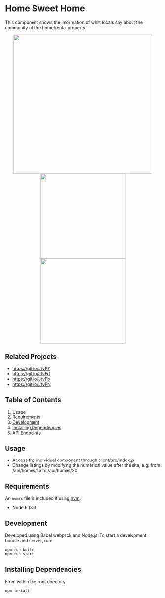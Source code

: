 # Home Sweet Home

This component shows the information of what locals say about the community of the home/rental property.


 
 <div align="center">
  <img src="https://frontendpics.s3.us-east-2.amazonaws.com/Screen+Shot+2021-01-25+at+9.26.02+AM.png" height="450">
</div>
<div align="center">
  <img src="https://frontendpics.s3.us-east-2.amazonaws.com/Screen+Shot+2021-01-25+at+9.26.21+AM.png" height="275">
  <img src="https://frontendpics.s3.us-east-2.amazonaws.com/Screen+Shot+2021-01-25+at+9.26.31+AM.png" height="275">
</div>

## Related Projects

  - https://git.io/JtvF7
  - https://git.io/JtvFd
  - https://git.io/JtvFb
  - https://git.io/JtvFN

## Table of Contents

1. [Usage](#Usage)
2. [Requirements](#requirements)
3. [Development](#development)
4. [Installing Dependencies](#installing-dependencies) 
5. [API Endpoints](#api-endpoints)

## Usage

- Access the individual component through client/src/index.js
- Change listings by modifying the numerical value after the site, e.g. from /api/homes/15 to /api/homes/20

## Requirements

An `nvmrc` file is included if using [nvm](https://github.com/creationix/nvm).

- Node 6.13.0

## Development

Developed using Babel webpack and Node.js. To start a development bundle and server, run:

```sh
npm run build
npm run start
```

## Installing Dependencies

From within the root directory:

```sh
npm install
```
